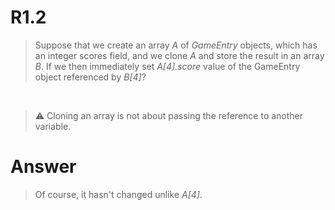 # R1.2
> Suppose that we create an array *A* of *GameEntry* objects, which has an integer scores field, and we clone *A* and store the result in an array *B*. If we then immediately set *A\[4\].score* value of the GameEntry object referenced by *B\[4\]*?

&nbsp;

>:warning: Cloning an array is not about passing the reference to another variable.

# Answer
> Of course, it hasn't changed unlike *A[4]*.